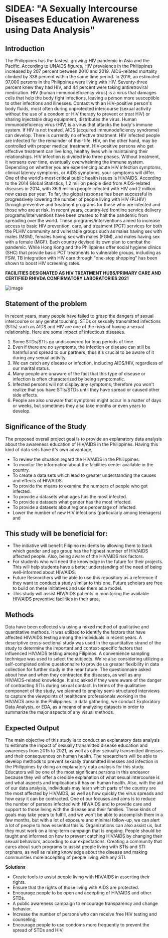 # SIDEA: "A Sexually Intercourse Diseases Education Awareness using Data Analysis"
 
## Introduction

 The Philippines has the fastest-growing HIV pandemic in Asia and the Pacific. According to UNAIDS figures, HIV prevalence in the Philippines increased by 207 percent between 2010 and 2019. AIDS-related mortality climbed by 338 percent within the same time period. In 2019, an estimated 97,000 persons in the Philippines were living with HIV. Seventy-three percent knew they had HIV, and 44 percent were taking antiretroviral medication. HIV (human immunodeficiency virus) is a virus that damages cells that help the body fight infections, leaving a person more susceptible to other infections and illnesses. Contact with an HIV-positive person's body fluids, most often during unprotected intercourse (sexual activity without the use of a condom or HIV therapy to prevent or treat HIV) or sharing injectable drug equipment, distributes the virus. Human immunodeficiency virus (HIV) is a virus that attacks the body's immune system. If HIV is not treated, AIDS (acquired immunodeficiency syndrome) can develop. There is currently no effective treatment. HIV infected people are infected for the remainder of their life. HIV, on the other hand, may be controlled with proper medical treatment. HIV-positive persons who get effective treatment can live long, healthy lives while maintaining their relationships. HIV infection is divided into three phases. Without treatment, it worsens over time, eventually overwhelming the immune system. Depending on whether you are experiencing acute HIV infection symptoms, clinical latency symptoms, or AIDS symptoms, your symptoms will differ. One of the world's most critical public health issues is HIV/AIDS. According to the 2014 Global Statistics, 1.2 million people died from AIDS-related diseases in 2014, with 36.9 million people infected with HIV and 2 million new cases per year. To far, the global response has been successful in progressively lowering the number of people living with HIV (PLHIV) through preventive and treatment programs for those who are infected and those who are at risk. In recent years, country-led frontline service delivery programs/interventions have been created to halt the pandemic from spreading over the world. These programs/interventions aimed to increase access to basic HIV prevention, care, and treatment (PCT) services for both the PLHIV community and vulnerable groups such as males having sex with males (MSM), females having sex with males (FGM), and males having sex with a female (MGF). Each country devised its own plan to combat the pandemic. While Hong Kong and the Philippines offer social hygiene clinics (SHC) that provide basic PCT treatments to vulnerable groups, including as FSW, TB integration with HIV care through "one-stop shopping" has been shown to boost HIV screening rates.


  **FACILITIES DESIGNATED AS HIV TREATMENT HUBS/PRIMARY CARE AND CERTIFIED RHIVDA CONFIRMATORY LABORATORIES 2021**
   
![image](https://user-images.githubusercontent.com/102384528/162126919-02b06af9-5085-4de2-a101-3c49d377551e.png)


## Statement of the problem

 In recent years, many people have failed to grasp the dangers of sexual intercourse or any genital touching. STDs or sexually transmitted infections (STIs) such as AIDS and HIV are one of the risks of having a sexual relationship. Here are some  impact of infectious diseases.
1) Some STDs/STIs go undiscovered for long periods of time. 
2) Even if there are no symptoms, the infection or disease can still be harmful and spread to our partners, thus it's crucial to be aware of it during any sexual activity. 
3) We can catch any disease or infection, including AIDS/HIV, regardless of our marital status. 
4) Many people are unaware of the fact that this type of disease or infection is often characterized by being symptomatic. 
5) Infected persons will not display any symptoms, therefore you won't realize that you have STIs/STDs until they have spread or caused other side effects. 
6) People are also unaware that symptoms might occur in a matter of days or weeks, but sometimes they also take months or even years to develop. 


## Significance of the Study

 The proposed overall project goal is to provide an explanatory data analysis about the awareness education of HIV/AIDS in the Philippines.  Having this kind of data sets have it's own advantage,

- To review the situation regard the HIV/AIDS in the Philippines.
- To monitor the information about the  facilities center available in the country.
- To create a data sets which lead to greater understanding the causes and effects of HIV/AIDS.
- To provide the means to examine the numbers of people who got infected. 
- To provide a datasets what ages has the most infected.
- To provide a datasets what gender has the most infected.
- To provide a datasets about regions percentage of infected.
- Lower the number of new HIV infections (particularly among teenagers) and

## This study will be beneficial for: 

- The initiative will benefit Filipino residents by allowing them to track which gender and age group has the highest number of HIV/AIDS affected people. Also, being aware of the HIV/AIDS risk factors.
- For students who will need the knowledge in the future for their projects. This will help students have a better understanding of the need of being well-informed about HIV/AIDS.
- Future Researchers will be able to use this repository as a reference if they want to conduct a study similar to this one. Future scholars are free to build on these initiatives and use them as a model.
- This study will assist HIV/AIDS patients in monitoring the available HIV/AIDS preventive facilities in their area.

## Methods

 Data have been collected via using a mixed method of qualitative and quantitative methods. It was utilized to identify the factors that have affected HIV/AIDS testing among the individuals in recent years. A descriptive cross-sectional study was used in the quantitative strand of the study to determine the important and context-specific factors that influenced HIV/AIDS testing among Filipinos. A convenience sampling technique was used to select the subjects. We're also considering utilizing a self-completed online questionnaire to provide us greater flexibility in data collection for further study in the near future. The questionnaire asked about how and when they contracted the diseases, as well as any HIV/AIDS-related knowledge. It also asked if they were aware of the danger of contracting STIs during sexual contact. In terms of the qualitative component of the study, we planned to employ semi-structured interviews to capture the viewpoints of healthcare professionals working in the HIV/AIDS area in the Philippines. In data gathering, we conduct Exploratory Data Analysis, or EDA, as a means of analyzing datasets in order to summarize the major aspects of any visual methods.

## Expected Output

 The main objective of this study is to conduct an explanatory data analysis to estimate the impact of sexually transmitted disease education and awareness from 2015 to 2021, as well as other sexually transmitted illnesses and their consequences on human health. The researchers will be able to develop methods to prevent sexually transmitted illnesses and infection in the Philippines by doing an explanatory data analysis for this study. Educators will be one of the most significant persons in this endeavor because they will offer a credible explanation of what sexual intercourse is and what aspects and implications it has on human health. Also, with the aid of our data analysis, individuals may learn which parts of the country are the most affected by HIV/AIDS, as well as how quickly the virus spreads and how easy it can be contracted. One of our focuses and aims is to reduce the number of persons infected with HIV/AIDS and to provide care and support to those living with the disease and their families. These kinds of goals may take years to fulfill, and we won't be able to accomplish them in a few months, but with a lot of exposure and minimal follow-up, we can alert a lot of people to how essential this is. Organizations can also assist us, but they must work on a long-term campaign that is ongoing. People should be taught and informed on how to prevent catching HIV/AIDS by changing their sexual behaviors, according to our expectations. Creating a community that cares about such programs to assist people living with STIs and STI orphans, as well as raising knowledge about the disease and making communities more accepting of people living with any STI.

**Solutions**
- Create tools to assist people living with HIV/AIDS in asserting their rights.
- Ensure that the rights of those living with AIDS are protected.
- Encourage people to be open and accepting of HIV/AIDS and other STDs.
- A public awareness campaign to encourage transparency and change behavior.
- Increase the number of persons who can receive free HIV testing and counseling;
- Encourage people to use condoms more frequently to prevent the spread of STDs and HIV;


